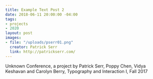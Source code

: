 ```yaml
---
title: Example Text Post 2
date: 2018-06-11 20:00:00 -04:00
tags:
- projects
- 2020
layout: post
images:
- file: "/uploads/pserr01.png"
  creator: Patrick Serr
  link: http://patrickserr.com/
---
```


Unknown Conference, a project by Patrick Serr, Poppy Chen, Vidya Keshavan and Carolyn Berry, Typography and Interaction I, Fall 2017
